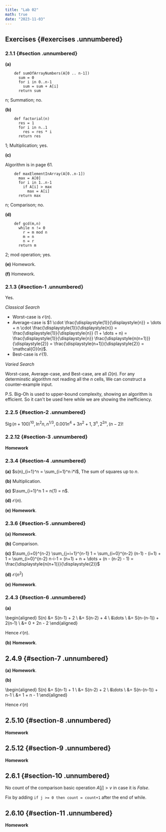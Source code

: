 ```yaml
---
title: "Lab 02"
math: true
date: "2023-11-03"
---
```


$\newcommand{\nfrac}[2]{\frac{\displaystyle{#1}}{\displaystyle{#2}}}$

## Exercises {#exercises .unnumbered}

### 2.1.1 {#section .unnumbered}

**(a)**

```
    def sumOfArrayNumbers(A[0 .. n-1])
      sum = 0
      for i in 0..n-1
        sum = sum + A[i]
      return sum
```

n; Summation; no.

**(b)**
```
    def factorial(n)
      res = 1
      for i in n..1
        res = res * i
      return res
```

1; Multiplication; yes.

**(c)**

Algorithm is in page 61.

```
    def maxElementInArray(A[0..n-1])
      max = A[0]
      for i in 1..n-1
        if A[i] > max
          max = A[i]
      return max
```

n; Comparison; no.

**(d)**

```
    def gcd(m,n)
      while n != 0
        r = m mod n
        m = n
        n = r
      return m
```

2; mod operation; yes.

**(e)** Homework.

**(f)** Homework.

### 2.1.3 {#section-1 .unnumbered}

Yes.

*Classical Search*

-   Worst-case is $\mathcal{O}(n)$.
-   Average-case is $1 \cdot \frac{\displaystyle{1}}{\displaystyle{n}} + \dots + n \cdot \frac{\displaystyle{1}}{\displaystyle{n}} = \frac{\displaystyle{1}}{\displaystyle{n}} (1 + \dots + n) = \frac{\displaystyle{1}}{\displaystyle{n}} \frac{\displaystyle{n(n+1)}}{\displaystyle{2}} = \frac{\displaystyle{n+1}}{\displaystyle{2}} = \mathcal{O}(n)$.
-   Best-case is $\mathcal{O}(1)$.

*Varied Search*

Worst-case, Average-case, and Best-case, are all $\Omega(n)$. For any determinstic algorithm not reading all the $n$ cells, We can construct a counter-example input.

P.S. Big-Oh is used to upper-bound complexity, showing an algorithm is efficient. So it can't be used here while we are showing the inefficiency.

### 2.2.5 {#section-2 .unnumbered}

$5 \lg(n+100)^{10}, \ln^2 n, n^{1/3}, 0.001n^4 + 3n^2 + 1, 3^n, 2^{2n}, (n-2)!$

### 2.2.12 {#section-3 .unnumbered}

**Homework**

### 2.3.4 {#section-4 .unnumbered}

**(a)** $s(n)_{i=1}^n = \sum_{i=1}^n i*i$, The sum of squares up to $n$.

**(b)** Multiplication.

**(c)** $\sum_{i=1}^n 1 = n(1) = n$.

**(d)** $\mathcal{O}(n)$.

**(e)** **Homework**.

### 2.3.6 {#section-5 .unnumbered}

**(a)** **Homework**.

**(b)** Comparison.

**(c)**
$\sum_{i=0}^{n-2} \sum_{j=i+1}^{n-1} 1 = \sum_{i=0}^{n-2} (n-1) - (i+1) + 1 = \sum_{i=0}^{n-2} n-i-1 = (n+1) + n + \dots + (n - (n-2) - 1) = \frac{\displaystyle{n(n+1)}}{\displaystyle{2}}$

**(d)** $\mathcal{O}(n^2)$

**(e)** **Homework**.

### 2.4.3 {#section-6 .unnumbered}

**(a)**

\begin{aligned}
    S(n) &= S(n-1) + 2 \\
         &= S(n-2) + 4 \\
         &\dots \\
         &= S(n-(n-1)) + 2(n-1) \\
         &= 0 + 2n - 2
\end{aligned}

Hence $\mathcal{O}(n)$.

**(b)** **Homework**.

## 2.4.9 {#section-7 .unnumbered}

**(a)** **Homework**.

**(b)**

\begin{aligned}
    S(n) &= S(n-1) + 1 \\
         &= S(n-2) + 2 \\
         &\dots \\
         &= S(n-(n-1)) + n-1 \\
         &= 1 + n - 1
\end{aligned}

Hence $\mathcal{O}(n)$

## 2.5.10 {#section-8 .unnumbered}

**Homework**

## 2.5.12 {#section-9 .unnumbered}

**Homework**

## 2.6.1 {#section-10 .unnumbered}

No count of the comparison basic operation $A[j] > v$ in case it is $False$.

Fix by adding `if j >= 0 then count = count+1` after the end of while.

## 2.6.10 {#section-11 .unnumbered}

**Homework**
